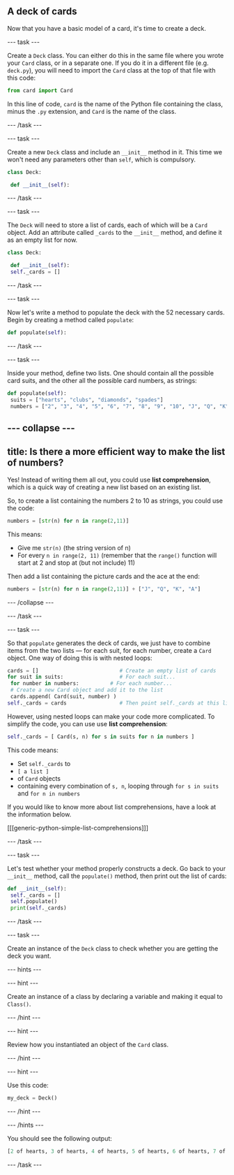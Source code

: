 ## A deck of cards

Now that you have a basic model of a card, it's time to create a deck.

--- task ---

Create a `Deck` class. You can either do this in the same file where you wrote your `Card` class, or in a separate one. If you do it in a different file (e.g. `deck.py`), you will need to import the `Card` class at the top of that file with this code:

```python
from card import Card
```

In this line of code, `card` is the name of the Python file containing the class, minus the `.py` extension, and `Card` is the name of the class.

--- /task ---

--- task ---

Create a new `Deck` class and include an `__init__` method in it. This time we won't need any parameters other than `self`, which is compulsory.

```python
class Deck:

 def __init__(self):
```

--- /task ---

--- task ---

The `Deck` will need to store a list of cards, each of which will be a `Card` object. Add an attribute called `_cards` to the `__init__` method, and define it as an empty list for now.

```python
class Deck:

 def __init__(self):
 self._cards = []
```

--- /task ---

--- task ---

Now let's write a method to populate the deck with the 52 necessary cards. Begin by creating a method called `populate`:

```Python
def populate(self):
```

--- /task ---

--- task ---

Inside your method, define two lists. One should contain all the possible card suits, and the other all the possible card numbers, as strings:

```Python
def populate(self):
 suits = ["hearts", "clubs", "diamonds", "spades"]
 numbers = ["2", "3", "4", "5", "6", "7", "8", "9", "10", "J", "Q", "K", "A"]
```

--- collapse ---
---
title: Is there a more efficient way to make the list of numbers?
---
Yes! Instead of writing them all out, you could use **list comprehension**, which is a quick way of creating a new list based on an existing list.

So, to create a list containing the numbers 2 to 10 as strings, you could use the code:

```Python
numbers = [str(n) for n in range(2,11)]
```

This means:
- Give me `str(n)` (the string version of n)
- For every `n in range(2, 11)` (remember that the `range()` function will start at 2 and stop at (but not include) 11)

Then add a list containing the picture cards and the ace at the end:

```Python
numbers = [str(n) for n in range(2,11)] + ["J", "Q", "K", "A"]
```

--- /collapse ---

--- /task ---

--- task ---

So that `populate` generates the deck of cards, we just have to combine items from the two lists — for each suit, for each number, create a `Card` object. One way of doing this is with nested loops:

```Python
cards = []                          # Create an empty list of cards
for suit in suits:                  # For each suit...
 for number in numbers:          # For each number...
 # Create a new Card object and add it to the list
 cards.append( Card(suit, number) )  
self._cards = cards                 # Then point self._cards at this list
```

However, using nested loops can make your code more complicated. To simplify the code, you can use use **list comprehension**:

```Python
self._cards = [ Card(s, n) for s in suits for n in numbers ]
```

This code means:
- Set `self._cards` to
- `[ a list ]`
- of `Card` objects
- containing every combination of `s, n`, looping through `for s in suits` and `for n in numbers`

If you would like to know more about list comprehensions, have a look at the information below.

[[[generic-python-simple-list-comprehensions]]]

--- /task ---

--- task ---

Let's test whether your method properly constructs a deck. Go back to your `__init__` method, call the `populate()` method, then print out the list of cards:

```Python
def __init__(self):
 self._cards = []
 self.populate()
 print(self._cards)
```

--- /task ---

--- task ---

Create an instance of the `Deck` class to check whether you are getting the deck you want.

--- hints ---

--- hint ---

Create an instance of a class by declaring a variable and making it equal to `Class()`.

--- /hint ---

--- hint ---

Review how you instantiated an object of the `Card` class.

--- /hint ---

--- hint ---

Use this code:

```Python
my_deck = Deck()
```

--- /hint ---

--- /hints ---

You should see the following output:

```Python
[2 of hearts, 3 of hearts, 4 of hearts, 5 of hearts, 6 of hearts, 7 of hearts, 8 of hearts, 9 of hearts, 10 of hearts, J of hearts, Q of hearts, K of hearts, A of hearts, 2 of clubs, 3 of clubs, 4 of clubs, 5 of clubs, 6 of clubs, 7 of clubs, 8 of clubs, 9 of clubs, 10 of clubs, J of clubs, Q of clubs, K of clubs, A of clubs, 2 of diamonds, 3 of diamonds, 4 of diamonds, 5 of diamonds, 6 of diamonds, 7 of diamonds, 8 of diamonds, 9 of diamonds, 10 of diamonds, J of diamonds, Q of diamonds, K of diamonds, A of diamonds, 2 of spades, 3 of spades, 4 of spades, 5 of spades, 6 of spades, 7 of spades, 8 of spades, 9 of spades, 10 of spades, J of spades, Q of spades, K of spades, A of spades]
```

--- /task ---

